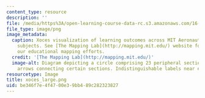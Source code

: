 ```yaml
---
content_type: resource
description: ''
file: /media/https%3A/open-learning-course-data-rc.s3.amazonaws.com/16-90-computational-methods-in-aerospace-engineering-spring-2014/be346f7e4f4700e39bb489c282323827_xoces_large.png
file_type: image/png
image_metadata:
  caption: Xoces visualization of learning outcomes across MIT Aeronautics and Astronautics
    subjects. See [The Mapping Lab](http://mapping.mit.edu/) website for more about
    our educational mapping efforts.
  credit: '[The Mapping Lab](http://mapping.mit.edu/)'
  image-alt: Diagram depicting a circle comprising 23 peripheral sections, white curved
    arrows connecting certain sections. Indistinguishable labels near each section.
resourcetype: Image
title: xoces_large.png
uid: be346f7e-4f47-00e3-9bb4-89c282323827
---
```

